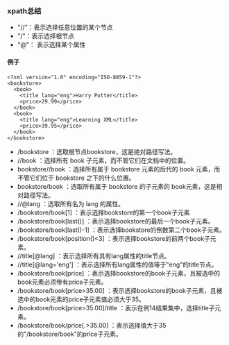 ### xpath总结
- "//"：表示选择任意位置的某个节点
- "/"：表示选择根节点
- "@"： 表示选择某个属性


####  例子

```
<?xml version="1.0" encoding="ISO-8859-1"?>
<bookstore>
  <book>
    <title lang="eng">Harry Potter</title>
    <price>29.99</price>
  </book>
  <book>
    <title lang="eng">Learning XML</title>
    <price>39.95</price>
  </book>
</bookstore>

```

- /bookstore ：选取根节点bookstore，这是绝对路径写法。
- //book ：选择所有 book 子元素，而不管它们在文档中的位置。
- bookstore//book ：选择所有属于 bookstore 元素的后代的 book 元素，而不管它们位于 bookstore 之下的什么位置。
- bookstore/book ：选取所有属于 bookstore 的子元素的 book元素，这是相对路径写法。
- //@lang ：选取所有名为 lang 的属性。
- /bookstore/book[1] ：表示选择bookstore的第一个book子元素
- /bookstore/book[last()] ：表示选择bookstore的最后一个book子元素。
- /bookstore/book[last()-1] ：表示选择bookstore的倒数第二个book子元素。
- /bookstore/book[position()<3] ：表示选择bookstore的前两个book子元素。
- //title[@lang] ：表示选择所有具有lang属性的title节点。
- //title[@lang='eng'] ：表示选择所有lang属性的值等于"eng"的title节点。
- /bookstore/book[price] ：表示选择bookstore的book子元素，且被选中的book元素必须带有price子元素。
- /bookstore/book[price>35.00] ：表示选择bookstore的book子元素，且被选中的book元素的price子元素值必须大于35。
- /bookstore/book[price>35.00]/title ：表示在例14结果集中，选择title子元素。
- /bookstore/book/price[.>35.00] ：表示选择值大于35的"/bookstore/book"的price子元素。
